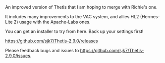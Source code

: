 An improved version of Thetis that I am hoping to merge with Richie's one.

It includes many improvements to the VAC system, and allies HL2 (Hermes-Lite 2) usage with the Apache-Labs ones.

You can get an installer to try from here. Back up your settings first!

https://github.com/sjk7/Thetis-2.9.0/releases


Please feedback bugs and issues to https://github.com/sjk7/Thetis-2.9.0/issues.

